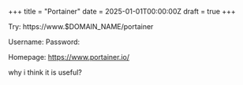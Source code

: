 +++
title = "Portainer"
date = 2025-01-01T00:00:00Z
draft = true
+++


Try:
https://www.$DOMAIN_NAME/portainer

Username:
Password:


Homepage:
https://www.portainer.io/


 why i think it is useful?
